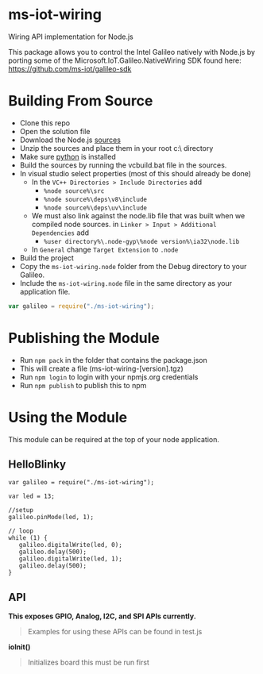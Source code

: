ms-iot-wiring
===========

Wiring API implementation for Node.js

This package allows you to control the Intel Galileo natively with Node.js by porting some of the Microsoft.IoT.Galileo.NativeWiring SDK found here:
https://github.com/ms-iot/galileo-sdk

# Building From Source
* Clone this repo
* Open the solution file
* Download the Node.js [sources](http://nodejs.org/download/)
* Unzip the sources and place them in your root c:\ directory
* Make sure [python](http://python.org) is installed
* Build the sources by running the vcbuild.bat file in the sources.
* In visual studio select properties (most of this should already be done)
    * In the `VC++ Directories > Include Directories` add
        * `%node source%\src`
        * `%node source%\deps\v8\include`
        * `%node source%\deps\uv\include`
    * We must also link against the node.lib file that was built when we compiled node sources.
    in `Linker > Input > Additional Dependencies` add
        * `%user directory%\.node-gyp\%node version%\ia32\node.lib`
    * In `General` change `Target Extension` to `.node`
* Build the project
* Copy the `ms-iot-wiring.node` folder from the Debug directory to your Galileo.
* Include the `ms-iot-wiring.node` file in the same directory as your application file.
```js
var galileo = require("./ms-iot-wiring");
```

# Publishing the Module
* Run `npm pack` in the folder that contains the package.json
* This will create a file (ms-iot-wiring-[version].tgz)
* Run `npm login` to login with your npmjs.org credentials
* Run `npm publish` to publish this to npm

# Using the Module
This module can be required at the top of your node application.

## HelloBlinky

```
var galileo = require("./ms-iot-wiring");

var led = 13;

//setup
galileo.pinMode(led, 1);

// loop
while (1) {
   galileo.digitalWrite(led, 0);
   galileo.delay(500);
   galileo.digitalWrite(led, 1);
   galileo.delay(500);
}
```

## API

**This exposes GPIO, Analog, I2C, and SPI APIs currently.**
> Examples for using these APIs can be found in test.js

**ioInit()**
> Initializes board this must be run first
